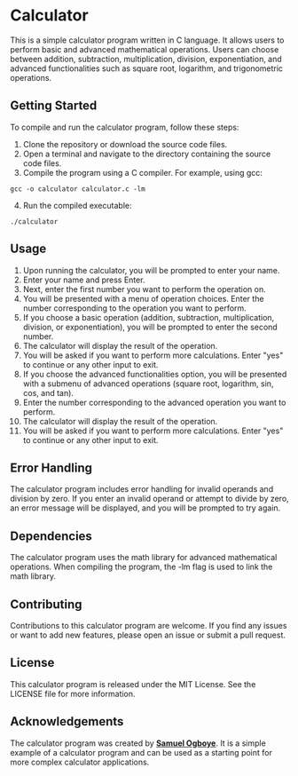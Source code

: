 # Calculator
This is a simple calculator program written in C language.  It allows users to perform basic and advanced mathematical operations. Users can choose between addition, subtraction, multiplication, division, exponentiation, and advanced functionalities such as square root, logarithm, and trigonometric operations.

## Getting Started
To compile and run the calculator program, follow these steps:

1. Clone the repository or download the source code files.
2. Open a terminal and navigate to the directory containing the source code files.
3. Compile the program using a C compiler. For example, using gcc:
```
gcc -o calculator calculator.c -lm
```

4. Run the compiled executable:
```
./calculator
```

## Usage
1. Upon running the calculator, you will be prompted to enter your name.
2. Enter your name and press Enter.
3. Next, enter the first number you want to perform the operation on.
4. You will be presented with a menu of operation choices. Enter the number corresponding to the operation you want to perform.
5. If you choose a basic operation (addition, subtraction, multiplication, division, or exponentiation), you will be prompted to enter the second number.
6. The calculator will display the result of the operation.
7. You will be asked if you want to perform more calculations. Enter "yes" to continue or any other input to exit.
8. If you choose the advanced functionalities option, you will be presented with a submenu of advanced operations (square root, logarithm, sin, cos, and tan).
9. Enter the number corresponding to the advanced operation you want to perform.
10. The calculator will display the result of the operation.
11. You will be asked if you want to perform more calculations. Enter "yes" to continue or any other input to exit.

## Error Handling
The calculator program includes error handling for invalid operands and division by zero. If you enter an invalid operand or attempt to divide by zero, an error message will be displayed, and you will be prompted to try again.

## Dependencies
The calculator program uses the math library for advanced mathematical operations. When compiling the program, the -lm flag is used to link the math library.

## Contributing
Contributions to this calculator program are welcome. If you find any issues or want to add new features, please open an issue or submit a pull request.

## License
This calculator program is released under the MIT License. See the LICENSE file for more information.

## Acknowledgements
The calculator program was created by [**Samuel Ogboye**](https://github.com/samuelogboye). It is a simple example of a calculator program and can be used as a starting point for more complex calculator applications.